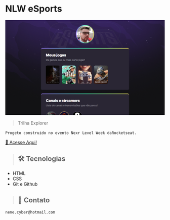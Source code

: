 # NLW eSports 

![previw](./.github/previw.png)

> Trilha Explorer

    Progeto construido no evento Nexr Level Week daRocketseat.


[🔗 Acesse Aqui!](https://maximuspho.github.io/nlw/nlw)

> ## 🛠️ Tecnologias

- HTML
- CSS
- Git e Github

> ## 📲 Contato

    nene.cyber@hotmail.com